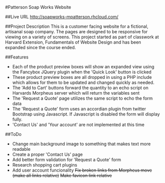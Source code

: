 #Patterson Soap Works Website

##Live URL
http://soapworks-mpatterson.rhcloud.com/

##Project Description
This is a customer facing website for a fictional, artisanal soap company.  The pages are designed to be responsive for viewing on a variety of screens.   This project started as part of classwork at Harvard Extension, Fundamentals of Website Design and has been expanded since the course ended.

##Features
* Each of the product preview boxes will show an expanded view using the Fancybox JQuery plugin when the 'Quick Look' button is clicked
* These product preview boxes are all dropped in using a PHP include which allows for them to be updated and changed quickly as needed. 
* The 'Add to Cart' buttons forward the quantity to an echo script on Harvards Morpheus server which will return the variables sent
* The 'Request a Quote' page utilizes the same script to echo the form data
* The 'Request a Quote' form uses an accordian plugin from twitter Bootstrap using Javascript.  If Javascript is disabled the form will display fully. 
* 'Contact Us' and 'Your account' are not implemented at this time


##ToDo
* Change main background image to something that makes text more readable
* Create a proper 'Contact Us' page
* Add better form validation for 'Request a Quote' form
* Research shopping cart plugins
* Add user account funcionality
~~Fix broken links from Morpheus move (make all links relative)~~
~~Make favicon link relative~~